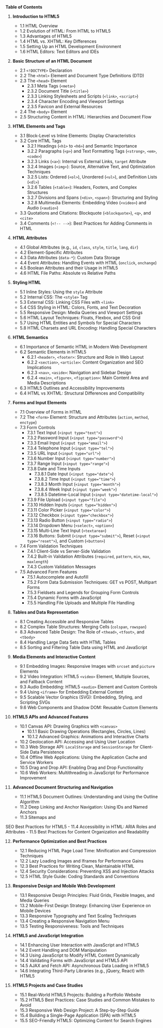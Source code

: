 **Table of Contents**

1. **Introduction to HTML5**
   - 1.1 HTML Overview
   - 1.2 Evolution of HTML: From HTML to HTML5
   - 1.3 Advantages of HTML5
   - 1.4 HTML vs. XHTML: Key Differences
   - 1.5 Setting Up an HTML Development Environment
   - 1.6 HTML Editors: Text Editors and IDEs

2. **Basic Structure of an HTML Document**
   - 2.1 `<!DOCTYPE>` Declaration
   - 2.2 The `<html>` Element and Document Type Definitions (DTD)
   - 2.3 The `<head>` Element
      - 2.3.1 Meta Tags (`<meta>`)
      - 2.3.2 Document Title (`<title>`)
      - 2.3.3 Linking Stylesheets and Scripts (`<link>`, `<script>`)
      - 2.3.4 Character Encoding and Viewport Settings
      - 2.3.5 Favicon and External Resources
   - 2.4 The `<body>` Element
   - 2.5 Structuring Content in HTML: Hierarchies and Document Flow

3. **HTML Elements and Tags**
   - 3.1 Block-Level vs Inline Elements: Display Characteristics
   - 3.2 Core HTML Tags
      - 3.2.1 Headings (`<h1>` to `<h6>`) and Semantic Importance
      - 3.2.2 Paragraphs (`<p>`) and Text Formatting Tags (`<strong>`, `<em>`, `<code>`)
      - 3.2.3 Links (`<a>`): Internal vs External Links, `target` Attribute
      - 3.2.4 Images (`<img>`): Source, Alternative Text, and Optimization Techniques
      - 3.2.5 Lists: Ordered (`<ol>`), Unordered (`<ul>`), and Definition Lists (`<dl>`)
      - 3.2.6 Tables (`<table>`): Headers, Footers, and Complex Structures
      - 3.2.7 Divisions and Spans (`<div>`, `<span>`): Structuring and Styling
      - 3.2.8 Multimedia Elements: Embedding Video (`<video>`) and Audio (`<audio>`)
   - 3.3 Quotations and Citations: Blockquote (`<blockquote>`), `<q>`, and `<cite>`
   - 3.4 Comments (`<!-- -->`): Best Practices for Adding Comments in HTML

4. **HTML Attributes**
   - 4.1 Global Attributes (e.g., `id`, `class`, `style`, `title`, `lang`, `dir`)
   - 4.2 Element-Specific Attributes
   - 4.3 Data Attributes (`data-*`): Custom Data Storage
   - 4.4 Event Attributes: Handling Events with HTML (`onclick`, `onchange`)
   - 4.5 Boolean Attributes and their Usage in HTML5
   - 4.6 HTML File Paths: Absolute vs Relative Paths

5. **Styling HTML**
   - 5.1 Inline Styles: Using the `style` Attribute
   - 5.2 Internal CSS: The `<style>` Tag
   - 5.3 External CSS: Linking CSS Files with `<link>`
   - 5.4 CSS Styling in HTML: Colors, Fonts, and Text Decoration
   - 5.5 Responsive Design: Media Queries and Viewport Settings
   - 5.6 HTML Layout Techniques: Floats, Flexbox, and CSS Grid
   - 5.7 Using HTML Entities and Symbols for Special Characters
   - 5.8 HTML Charsets and URL Encoding: Handling Special Characters

6. **HTML Semantics**
   - 6.1 Importance of Semantic HTML in Modern Web Development
   - 6.2 Semantic Elements in HTML5
      - 6.2.1 `<header>`, `<footer>`: Structure and Role in Web Layout
      - 6.2.2 `<section>`, `<article>`: Content Organization and SEO Implications
      - 6.2.3 `<nav>`, `<aside>`: Navigation and Sidebar Design
      - 6.2.4 `<main>`, `<figure>`, `<figcaption>`: Main Content Area and Media Descriptions
   - 6.3 HTML5 Outlines and Accessibility Improvements
   - 6.4 HTML vs XHTML: Structural Differences and Compatibility

7. **Forms and Input Elements**
   - 7.1 Overview of Forms in HTML
   - 7.2 The `<form>` Element: Structure and Attributes (`action`, `method`, `enctype`)
   - 7.3 Form Controls
      - 7.3.1 Text Input (`<input type="text">`)
      - 7.3.2 Password Input (`<input type="password">`)
      - 7.3.3 Email Input (`<input type="email">`)
      - 7.3.4 Telephone Input (`<input type="tel">`)
      - 7.3.5 URL Input (`<input type="url">`)
      - 7.3.6 Number Input (`<input type="number">`)
      - 7.3.7 Range Input (`<input type="range">`)
      - 7.3.8 Date and Time Inputs
         - 7.3.8.1 Date Input (`<input type="date">`)
         - 7.3.8.2 Time Input (`<input type="time">`)
         - 7.3.8.3 Month Input (`<input type="month">`)
         - 7.3.8.4 Week Input (`<input type="week">`)
         - 7.3.8.5 Datetime-Local Input (`<input type="datetime-local">`)
      - 7.3.9 File Upload (`<input type="file">`)
      - 7.3.10 Hidden Inputs (`<input type="hidden">`)
      - 7.3.11 Color Picker (`<input type="color">`)
      - 7.3.12 Checkbox (`<input type="checkbox">`)
      - 7.3.13 Radio Button (`<input type="radio">`)
      - 7.3.14 Dropdown Menu (`<select>`, `<option>`)
      - 7.3.15 Multi-Line Text Input (`<textarea>`)
      - 7.3.16 Buttons: Submit (`<input type="submit">`), Reset (`<input type="reset">`), and Custom (`<button>`)
   - 7.4 Form Validation Techniques
      - 7.4.1 Client-Side vs Server-Side Validation
      - 7.4.2 Built-in Validation Attributes (`required`, `pattern`, `min`, `max`, `maxlength`)
      - 7.4.3 Custom Validation Messages
   - 7.5 Advanced Form Features
      - 7.5.1 Autocomplete and Autofill
      - 7.5.2 Form Data Submission Techniques: GET vs POST, Multipart Forms
      - 7.5.3 Fieldsets and Legends for Grouping Form Controls
      - 7.5.4 Dynamic Forms with JavaScript
      - 7.5.5 Handling File Uploads and Multiple File Handling

8. **Tables and Data Representation**
   - 8.1 Creating Accessible and Responsive Tables
   - 8.2 Complex Table Structures: Merging Cells (`colspan`, `rowspan`)
   - 8.3 Advanced Table Design: The Role of `<thead>`, `<tfoot>`, and `<tbody>`
   - 8.4 Handling Large Data Sets with HTML Tables
   - 8.5 Sorting and Filtering Table Data using HTML and JavaScript

9. **Media Elements and Interactive Content**
   - 9.1 Embedding Images: Responsive Images with `srcset` and `picture` Elements
   - 9.2 Video Integration: HTML5 `<video>` Element, Multiple Sources, and Fallback Content
   - 9.3 Audio Embedding: HTML5 `<audio>` Element and Custom Controls
   - 9.4 Using `<iframe>` for Embedding External Content
   - 9.5 Scalable Vector Graphics (SVG): Embedding, Styling, and Scripting SVGs
   - 9.6 Web Components and Shadow DOM: Reusable Custom Elements

10. **HTML5 APIs and Advanced Features**
    - 10.1 Canvas API: Drawing Graphics with `<canvas>`
       - 10.1.1 Basic Drawing Operations (Rectangles, Circles, Lines)
       - 10.1.2 Advanced Graphics: Animations and Interactive Charts
    - 10.2 Geolocation API: Accessing and Using User Location
    - 10.3 Web Storage API: `LocalStorage` and `SessionStorage` for Client-Side Data Persistence
    - 10.4 Offline Web Applications: Using the Application Cache and Service Workers
    - 10.5 Drag and Drop API: Enabling Drag and Drop Functionality
    - 10.6 Web Workers: Multithreading in JavaScript for Performance Improvement

11. **Advanced Document Structuring and Navigation**
    - 11.1 HTML5 Document Outlines: Understanding and Using the Outline Algorithm
    - 11.2 Deep Linking and Anchor Navigation: Using IDs and Named Anchors
    - 11.3 Sitemaps and

 SEO Best Practices for HTML5
    - 11.4 Accessibility in HTML: ARIA Roles and Attributes
    - 11.5 Best Practices for Content Organization and Readability

12. **Performance Optimization and Best Practices**
    - 12.1 Reducing HTML Page Load Time: Minification and Compression Techniques
    - 12.2 Lazy Loading Images and Iframes for Performance Gains
    - 12.3 Best Practices for Writing Clean, Maintainable HTML
    - 12.4 Security Considerations: Preventing XSS and Injection Attacks
    - 12.5 HTML Style Guide: Coding Standards and Conventions

13. **Responsive Design and Mobile Web Development**
    - 13.1 Responsive Design Principles: Fluid Grids, Flexible Images, and Media Queries
    - 13.2 Mobile-First Design Strategy: Enhancing User Experience on Mobile Devices
    - 13.3 Responsive Typography and Text Scaling Techniques
    - 13.4 Creating a Responsive Navigation Menu
    - 13.5 Testing Responsiveness: Tools and Techniques

14. **HTML5 and JavaScript Integration**
    - 14.1 Enhancing User Interaction with JavaScript and HTML5
    - 14.2 Event Handling and DOM Manipulation
    - 14.3 Using JavaScript to Modify HTML Content Dynamically
    - 14.4 Validating Forms with JavaScript and HTML5 API
    - 14.5 AJAX and Fetch API: Asynchronous Data Loading in HTML5
    - 14.6 Integrating Third-Party Libraries (e.g., jQuery, React) with HTML5

15. **HTML5 Projects and Case Studies**
    - 15.1 Real-World HTML5 Projects: Building a Portfolio Website
    - 15.2 HTML5 Best Practices: Case Studies and Common Mistakes to Avoid
    - 15.3 Responsive Web Design Project: A Step-by-Step Guide
    - 15.4 Building a Single-Page Application (SPA) with HTML5
    - 15.5 SEO-Friendly HTML5: Optimizing Content for Search Engines
